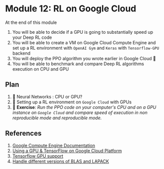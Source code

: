 # Module 12: RL on Google Cloud

At the end of this module

1. You will be able to decide if a GPU is going to substantially speed up your Deep RL code
2. You will be able to create a VM on Google Cloud Compute Engine and set up a RL environment with `OpenAI Gym` and `Keras` with 
`Tensorflow-GPU` backend
3. You will deploy the PPO algorithm you wrote earlier in Google Cloud :tada:
4. You will be able to benchmark and compare Deep RL algorithms execution on CPU and GPU

## Plan

1. :movie_camera: Neural Networks : CPU or GPU?
2. :movie_camera: Setting up a RL environment on `Google Cloud` with GPUs
3. :pencil: **Exercise**: *Run the PPO code on your computer's CPU and on a GPU instance on `Google Cloud` and compare speed of
execution in non reproducible mode and reproducible mode.*

## References

1. [Google Compute Engine Documentation](https://cloud.google.com/compute/docs/)
2. [Using a GPU & TensorFlow on Google Cloud Platform](https://medium.com/google-cloud/using-a-gpu-tensorflow-on-google-cloud-platform-1a2458f42b0)
3. [Tensorflow GPU support](https://www.tensorflow.org/install/gpu)
4. [Handle different versions of BLAS and LAPACK](https://wiki.debian.org/DebianScience/LinearAlgebraLibraries)


